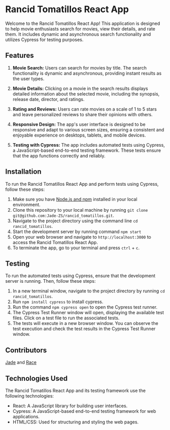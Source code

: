 # Rancid Tomatillos React App

Welcome to the Rancid Tomatillos React App! This application is designed to help movie enthusiasts search for movies, view their details, and rate them. It includes dynamic and asynchronous search functionality and utilizes Cypress for testing purposes.

## Features

1. **Movie Search:** Users can search for movies by title. The search functionality is dynamic and asynchronous, providing instant results as the user types.

2. **Movie Details:** Clicking on a movie in the search results displays detailed information about the selected movie, including the synopsis, release date, director, and ratings.

3. **Rating and Reviews:** Users can rate movies on a scale of 1 to 5 stars and leave personalized reviews to share their opinions with others.

4. **Responsive Design:** The app's user interface is designed to be responsive and adapt to various screen sizes, ensuring a consistent and enjoyable experience on desktops, tablets, and mobile devices.

5. **Testing with Cypress:** The app includes automated tests using Cypress, a JavaScript-based end-to-end testing framework. These tests ensure that the app functions correctly and reliably.

## Installation

To run the Rancid Tomatillos React App and perform tests using Cypress, follow these steps:

1. Make sure you have [Node.js and npm](https://docs.npmjs.com/downloading-and-installing-node-js-and-npm) installed in your local environment.
2. Clone this repository to your local machine by running `git clone git@github.com:Jade-ZS/rancid_tomatillos.git`.
3. Navigate to the project directory using the command line `cd rancid_tomatillos`.
4. Start the development server by running command `npm start`
6. Open your web browser and navigate to `http://localhost:3000` to access the Rancid Tomatillos React App.
7. To terminate the app, go to your terminal and press `ctrl` + `c`.

## Testing

To run the automated tests using Cypress, ensure that the development server is running. Then, follow these steps:
1. In a new terminal window, navigate to the project directory by running `cd rancid_tomatillos`.
2. Run `npm install cypress` to install cypress.
3. Run the command `npm cypress open` to open the Cypress test runner.
4. The Cypress Test Runner window will open, displaying the available test files. Click on a test file to run the associated tests.
5. The tests will execute in a new browser window. You can observe the test execution and check the test results in the Cypress Test Runner window.

## Contributors
[Jade](https://github.com/Jade-ZS) and [Race](https://github.com/RaceOsuna)

## Technologies Used

The Rancid Tomatillos React App and its testing framework use the following technologies:
- React: A JavaScript library for building user interfaces.
- Cypress: A JavaScript-based end-to-end testing framework for web applications.
- HTML/CSS: Used for structuring and styling the web pages.


